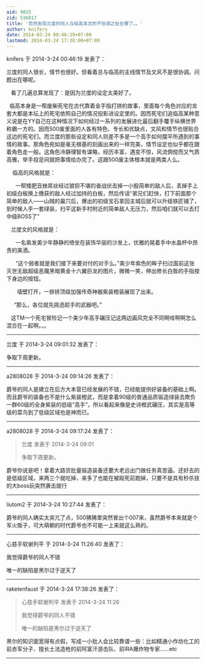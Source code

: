 ```yaml
---
aid: 9025
zid: 536017
title: '忽然发现兰度的同人与临高本文的不协调之处在哪了。。'
author: knifers
date: 2014-03-24 00:46:19+07:00
lastmod: 2014-03-24 17:38:00+07:00
---
```


knifers 于 2014-3-24 00:46:19 发表了：

兰度的同人很长，情节也很好。但看着总与临高的主线情节及文风不是很协调。问题出在哪呢。

   看了几遍总算发现了：是因为兰度的设定太美好了。

  临高本身是一帮废柴死宅在古代靠着金手指打拼的故事，里面每个角色对应的龙套大都是本坛上的死宅依照自己的情况投影进设定里的。因而死宅们追临高某种意义说是在YY自己在这种情况下如何经过一系列的发展进化最后翻手覆手纵横世界称霸一方的。因而500废里面的人各有特色、专长和优缺点，文风和情节也很贴合这边的死宅们。而兰度的那些设定和同人则差不多是一个高手如何摆平所遇到的事情的故事。那角色宛如是毫无根基的刻画出来的一样完美，情节设定也似乎都在跟着角色走一般。这角色冷静理智有谋略，经历丰富，遇变不惊，风流倜傥而又气质高雅，举手投足间就把事情给办完了。这跟500废主体根本就是两类人么。

    临高的风格就是：

      一帮矮肥丑挫屌丝经过狼狈不堪的奋战伏击掉一小股简单的敌人后，丢掉手上初级白板换上缴获的敌人经过加持的白板，然后传话“弟兄们赶快，打下前面那个简单的敌人——山贼的巢穴后，爆出的初级宝石拿回主城后就可以升级铁匠铺了，到时候人手一套绿装，扫平这新手村附近的简单敌人无压力，然后咱们就可以去打中级BOSS了”

   兰度文的风格就是：

      一名紫发美少年静静的倚坐在装饰华丽的沙发上，优雅的晃着手中水晶杯中昂贵的美酒。

      “这个弱者就是我们接下来要对付的对手么。”美少年紫色的眸子扫过面前这张灭世无敌超级恶魔黑暗黄金十六翼巨龙的图片，微微一笑，伸出修长白昝的手指按下身边的按钮。

       墙壁打开，一排排顶级加强传奇神器紫装橙装展现了出来。

     “那么，各位就先挑选趁手的武器吧。”

   这TM一个死宅冒险记一个美少年高手碾压记这两边画风完全不同啊哇啊啊怎么混合在一起啊。。。

---------

兰度 于 2014-3-24 09:01:32 发表了：

争取下周更新。

---------

a2808028 于 2014-3-24 09:14:26 发表了：

爵爷的同人是建立在后方大本营已经发展的不错，已经能提供好装备的基础上啊。而且爵爷的装备也不是什么紫装橙武，而是拿着90级的普通品质锻造绿装去欺负一群60级的全身紫装的低级“高手”，所以看起来像是史诗橙武碾压，其实是高等级的菜鸟到了低级区域也是神而已。

---------

a2808028 于 2014-3-24 09:17:24 发表了：

> 兰度 发表于 2014-3-24 09:01
> 
> 争取下周更新。



爵爷你说是吧！拿着大路货批量锻造装备还要大老远出门做任务真苦逼。还好去的是低级区域，来两三个就吃掉，来多了也能在被殴死前跑掉，只要不是具有秒杀技的大boss玩突然袭击就行

---------

liutom2 于 2014-3-24 10:27:44 发表了：

爵爷的同人确实太突兀了点，500狒狒里突然冒出个007来，虽然爵爷本来就是个军火贩子，可大萌朝的时代爵爷也不可能一上来就这么熟的。

---------

心慈手软谢列平 于 2014-3-24 11:26:40 发表了：

我觉得爵爷的同人不错

唯一的缺陷是黑尔过于逆天了

---------

raketenfaust 于 2014-3-24 17:38:26 发表了：

> 心慈手软谢列平 发表于 2014-3-24 11:26
> 
> 我觉得爵爷的同人不错
> 
> 唯一的缺陷是黑尔过于逆天了



黑尔的知识面宽得有点假，写成一小批人会比较靠谱一些：比如精通小作坊化工的前赤军分子、擅长土法造枪的前阿富汗游击队、前IRA爆炸物专家……etc

---------

